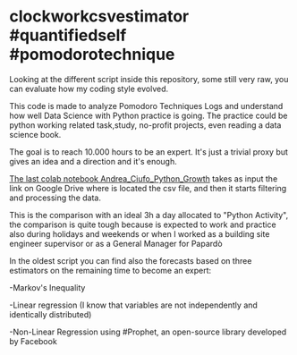# clockworkcsvestimator #quantifiedself #pomodorotechnique 
Looking at the different script inside this repository, some still very raw, you can evaluate how my coding style evolved. 

This code is made to analyze Pomodoro Techniques Logs and understand how well Data Science with Python practice is going. 
The practice could be python working related task,study, no-profit projects, even reading a data science book.

The goal is to reach 10.000 hours to be an expert.
It's just a trivial proxy but gives an idea and a direction and it's enough. 

[The last colab notebook Andrea_Ciufo_Python_Growth](https://github.com/uomodellamansarda/clockworkcsvestimator/blob/master/Andrea_Ciufo_Python_Growth.ipynb) takes as input the link on Google Drive where is located the csv file, and then it starts filtering and processing the data.

[](https://github.com/uomodellamansarda/clockworkcsvestimator/blob/master/hoursremaining.png?raw=true)
[](https://github.com/uomodellamansarda/clockworkcsvestimator/blob/master/forcast2021.png?raw=true)
[](https://github.com/uomodellamansarda/clockworkcsvestimator/blob/master/absolutegrowth.png?raw=true)

This is the comparison with an ideal 3h a day allocated to "Python Activity", the comparison is quite tough because is expected to work and practice also during holidays and weekends or when I worked as a building site engineer supervisor or as a General Manager for Papardò
[](https://github.com/uomodellamansarda/clockworkcsvestimator/blob/master/comparison.png?raw=true)


In the oldest script you can find also the forecasts based on three estimators on the remaining time to become an expert:

-Markov's Inequality 

-Linear regression (I know that variables are not independently and identically distributed)

-Non-Linear Regression using #Prophet, an open-source library developed by Facebook 
